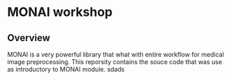 # MONAI workshop

## Overview

MONAI is a very powerful library that what with entire workflow for medical image preprocessing. This reporsity contains the souce code that was use as introductory to MONAI module. sdads
